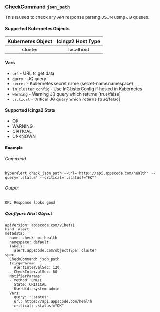 ### CheckCommand `json_path`

This is used to check any API response parsing JSON using JQ queries.

#### Supported Kubernetes Objects

| Kubernetes Object | Icinga2 Host Type |
| :---:             | :---:             |
| cluster           | localhost         |

#### Vars

* `url` - URL to get data
* `query` - JQ query
* `secret` - Kubernetes secret name (secret-name.namespace)
* `in_cluster_config` - Use InClusterConfig if hosted in Kubernetes
* `warning` - Warning JQ query which returns [true/false]
* `critical` - Critical JQ query which returns [true/false]

#### Supported Icinga2 State

* OK
* WARNING
* CRITICAL
* UNKNOWN

#### Example
###### Command
```
hyperalert check_json_path --url='https://api.appscode.com/health' --query='.status' --critical='.status!="OK"'
```
###### Output
```
OK: Response looks good
```

##### Configure Alert Object

```
apiVersion: appscode.com/v1beta1
kind: Alert
metadata:
  name: check-api-health
  namespace: default
  labels:
    alert.appscode.com/objectType: cluster
spec:
  CheckCommand: json_path
  IcingaParam:
    AlertIntervalSec: 120
    CheckIntervalSec: 60
  NotifierParams:
  - Method: EMAIL
    State: CRITICAL
    UserUid: system-admin
  Vars:
    query: ".status"
    url: https://api.appscode.com/health
    critical: .status!="OK"
```
